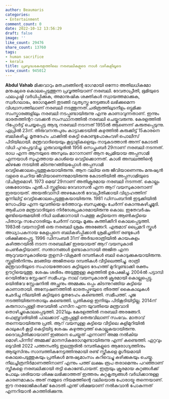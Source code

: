 ```yaml
---
author: Beaumaris
categories:
- Entertainment
comment_count: 0
date: 2022-10-12 13:56:29
draft: false
image: ''
like_count: 29476
share_count: 13760
tags:
- human sacrifice
- kerala
title: പ്രബുദ്ധകേരളത്തിലെ നരബലികളുടെ നാൾ വഴികളിലൂടെ
view_count: 945012
---
```


**Abdul Vahab** മിക്കവാറും മതചടങ്ങിന്റെ ഭാഗമായി ഒന്നോ അതിലധികമോ മനുഷ്യരെ കൊലപ്പെടുത്തുന്ന പ്രവൃത്തിയാണ് നരബലി. ദേവതാപ്രീതി, ഭൂമിയുടെ ഫലപുഷ്ടി വർധിപ്പിക്കുക, അമാനുഷിക ശക്തികൾ സ്വായത്തമാക്കുക, സ്വർഗലാഭം, രോഗമുക്തി തുടങ്ങി വ്യത്യസ്ത നേട്ടങ്ങൾ ലഭിക്കുമെന്ന വിശ്വാസത്തിലാണ് നരബലി നടത്തുന്നത്.ചരിത്രത്തിലുടനീളം ഒട്ടുമിക്ക സംസ്കാരങ്ങളിലും നരബലി നടപ്പുണ്ടായിരുന്നു എന്നു കാണാവുന്നതാണ്. ഇന്നും ഭാരതത്തിന്ററ വടക്കൻ സംസ്ഥാനത്തിൽ നരബലി ചെയ്തുവരുന്നു. കേരളത്തിൽ റിപ്പോർട്ട് ചെയ്യപ്പെട്ട ആദ്യ നരബലി നടന്നത് 1955ൽ ആണെന്ന് കരുതപ്പെടുന്നു. ഏപ്രിൽ 23ന്. തിരുവനന്തപുരം കാട്ടാക്കടയിൽ കഴുത്തിൽ കുരുക്കിട്ട് 15കാരനെ ബലികഴിച്ചു. മൃതദേഹം ചാക്കിൽ ​കെട്ടി ​കൊണ്ടുപോകുംവഴി പൊലീസ് പിടിയിലായി. മന്ത്രവാദിയെയും കൂട്ടാളികളെയും നാടുകടത്താൻ അന്ന് കോടതി വിധി പുറപ്പെടുവിച്ചു. ഗുരുവായൂരിൽ 1956 സെപ്തംബർ 29നാണ് നരബലി നടന്നത്. രാധ എന്ന ആനയുടെ അസുഖം മാറാനാണ് ആന പ്രേമിയായ അപ്പസാമി എന്നയാൾ സുഹൃത്തായ കാശിയെ വെട്ടിക്കൊന്നത്. കാശി അമ്പലത്തി​ന്റെ കിഴക്കേ നടയിൽ കിടന്നുറങ്ങിയപ്പോൾ അപ്പസാമി വെട്ടിക്കൊലപ്പെടുത്തുകയായിരുന്നു. ആന വലിയ ഒരു ജീവിയാണെന്നും മനുഷ്യൻ വളരെ ചെറിയ ജീവിയാണെന്നുമായിരുന്നു കോടതിയിൽ അപ്പസാമിയുടെ വിചിത്രമൊഴി. 1973 മെയ് 29നാണ് അതിക്രൂരമായ നരബലി നടന്നത്. കൊല്ലം ശങ്കരോദയം എൽ.പി സ്കൂളിലെ ദേവദാസൻ എന്ന ആറ് വയസുകാരനാണ് ഇരയായത്. അയൽവാസി അഴകേശൻ ദേവപ്രീതിക്കായി വിഗ്രഹത്തിന് മുന്നിലിട്ട് വെട്ടിക്കൊലപ്പെടുത്തുകയായിരുന്നു. 1981 ഡിസംബറിൽ ഇടുക്കിയിൽ സോഫിയ എന്ന യുവതിയെ ഭർത്താവും ബന്ധുക്കളും ചേർന്ന് ​കൊന്നുകുഴിച്ചുമൂടി. ആഭിചാര മന്ത്രവാദിയുടെ നിർദേശപ്രകാരമായിരുന്നു കൊല. ഇതേവർഷം മുണ്ടിയെരുമയിൽ നിധി ലഭിക്കാനായി റഹ്മത്തു കുട്ടിയെന്ന ആൺകുട്ടിയെ പിതാവും സഹോദരിയും ചേർന്ന് വായും മൂക്കും കുത്തിക്കീറി കൊലപ്പെടുത്തി. 1983ൽ വയനാട്ടിൽ ഒരു നരബലി ശ്രമം അരങ്ങേറി. എരുമാട് പ്രൈമറി സ്കൂൾ അധ്യാപകനായ കേളപ്പനെ ബലികഴിപ്പിക്കാൻ ശ്രമിച്ചതിന് രണ്ടുപേർ ശിക്ഷിക്കപ്പെട്ടു. 1996 ഡിസംബർ 31ന് അർദ്ധരാത്രിയിൽ കായംകുളം കുഴിത്തറയിൽ നടന്ന നരബലിക്ക് ഇരയായത് ആറ് വയസുകാരി പെൺകുട്ടിയാണ്. സന്താനങ്ങൾ ഉണ്ടാകാനായി അജിത എന്ന ആറുവയസുകാരിയെ തുളസി-വിക്രമൻ ദമ്പതികൾ ബലി കൊടുക്കുകയായിരുന്നു. സ്കൂളിൽനിന്നും മടങ്ങിയ അജിതയെ ദമ്പതികൾ വീട്ടിലെത്തിച്ചു. രാത്രി മന്ത്രവാദിയുടെ സഹായത്തോടെ കുട്ടിയുടെ ദേഹത്ത് മുറിവുണ്ടാക്കി രക്തം ഊറ്റിയെടുത്തു. ശേഷം ശരീരം അടുത്തുള്ള കുളത്തിൽ ഉപേക്ഷിച്ചു. 2004ൽ പട്ടാമ്പി റെയിൽവേ സ്റ്റേഷന് സമീപവും നാല് വയസുകാരൻ ക്രൂരമായി കൊല്ലപ്പെട്ടു. യെിൽവേ സ്റ്റേഷനിൽ അച്ഛനും അമ്മക്കും ഒപ്പം കിടന്നുറങ്ങിയ കുട്ടിയെ കാണാതായി. അന്വേഷണത്തിൽ ഭാരതപ്പുഴയുടെ തീരത്ത് കൈകാലുകൾ​ ഛേദിച്ച നിലയിൽ കുട്ടിയുടെ മൃതദേഹം കണ്ടെത്തി. സമീപത്ത്. പൂജ നടത്തിയിരുന്നതായും കണ്ടെത്തി. പ്രതികളെ ഇനിയും പിടികൂടിയിട്ടില്ല. 2014ന് കരുനാഗപ്പള്ളി തഴവയിൽ ഹസീന എന്ന യുവതിയെ മന്ത്രവാദി തൊഴിച്ചുകൊലപ്പെടുത്തി. 2021ലും കേരളത്തിൽ നരബലി അരങ്ങേറി. ഫെബ്രുവരിയിൽ പാലക്കാട് പുതുപ്പള്ളി തെരുവിലാണ് സംഭവം. മാതാവ് തന്നെയായിരുന്നു പ്രതി. ആറ് വയസുള്ള കുട്ടിയെ വീട്ടിലെ കുളിമുറിയിൽ കാലുകൾ കൂട്ടി കെട്ടിയിട്ട ശേഷം കഴുത്തറുത്ത് കൊല്ലുകയായിരുന്നു. ദൈവപ്രീതിക്കായാണ് ഇങ്ങനെ ചെയ്തത് എന്നാണ് അമ്മ നൽകിയ മൊഴി.പിന്നീട് അമ്മക്ക് മാനസികരോഗമുണ്ടായിരുന്നു എന്ന് കണ്ടെത്തി. ഏറ്റവും ഒടുവിൽ 2022 പത്തനംതിട്ട ഇലന്തൂരിൽ ദമ്പതികളുടെ ആരോഗ്യത്തിനും ആയൂസിനും സാമ്പത്തികനേട്ടത്തിനുമായി രണ്ട് സ്ത്രീകളെ മൃഗീയമായി കൊലപെടുത്തുകയും പ്രതികൾ മനുഷ്യമാംസം കറിവെച്ചു കഴിക്കുകയും ചെയ്തു. നീലച്ചിത്രനിർമാണത്തിനാണ് എന്നും പത്ത് ലക്ഷം രൂപ തരാമെന്നും പറഞ്ഞാണ് സ്ത്രീകളെ നരബലിക്കായി തട്ടി കൊണ്ട്പോയത്. ഇത്രയും ക്രൂരമായ കുറ്റങ്ങൾക്ക് പോലും ശരിയായ ശിക്ഷ ലഭിക്കാത്തത് ഇത്തരം കുറ്റകൃത്യങ്ങൾ വർധിക്കാനുള്ള കാരണമാകാം അത് നമ്മുടെ നിയമത്തിന്റെ വലിയൊരു പോരായ്മ തന്നെയാണ്. ഈ നരഭോജികൾക്ക് കോടതി എന്ത് ശിക്ഷയാണ് നൽകുവാൻ പോകുന്നത് എന്നറിയാൻ കാത്തിരിക്കുന്നു.